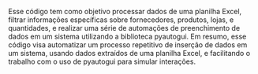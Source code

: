 Esse código tem como objetivo processar dados de uma planilha Excel, filtrar informações específicas sobre fornecedores, produtos, lojas, e quantidades, e realizar uma série de automações de preenchimento de dados em um sistema utilizando a biblioteca pyautogui.
Em resumo, esse código visa automatizar um processo repetitivo de inserção de dados em um sistema, usando dados extraídos de uma planilha Excel, e facilitando o trabalho com o uso de pyautogui para simular interações.
